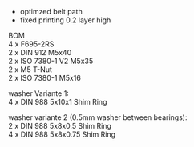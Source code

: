 - optimzed belt path
- fixed printing 0.2 layer high

BOM  
4 x F695-2RS  
2 x DIN 912 M5x40  
2 x ISO 7380-1 V2 M5x35  
2 x M5 T-Nut  
2 x ISO 7380-1 M5x16  

washer Variante 1:  
4 x DIN 988 5x10x1 Shim Ring  

washer variante 2 (0.5mm washer between bearings):  
2 x DIN 988 5x8x0.5 Shim Ring  
4 x DIN 988 5x8x0.75 Shim Ring  
